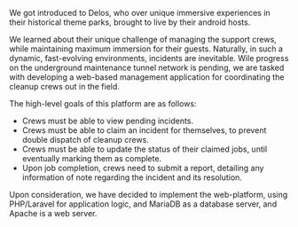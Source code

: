 We got introduced to Delos, who over unique immersive experiences in their historical
theme parks, brought to live by their android hosts.

We learned about their unique challenge of managing the support crews, while maintaining
maximum immersion for their guests. Naturally, in such a dynamic, fast-evolving
environments, incidents are inevitable. Wile progress on the underground maintenance
tunnel network is pending, we are tasked with developing a web-based management
application for coordinating the cleanup crews out in the field.

The high-level goals of this platform are as follows:

-   Crews must be able to view pending incidents.
-   Crews must be able to claim an incident for themselves, to prevent double dispatch of
    cleanup crews.
-   Crews must be able to update the status of their claimed jobs, until eventually marking
    them as complete.
-   Upon job completion, crews need to submit a report, detailing any information of note
    regarding the incident and its resolution.

Upon consideration, we have decided to implement the web-platform, using PHP/Laravel for
application logic, and MariaDB as a database server, and Apache is a web server.

